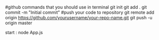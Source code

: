 #github commands that you should use in terminal
git init
git add .
git commit -m "Initial commit"
#push your code to repository
git remote add origin https://github.com/yourusername/your-repo-name.git
git push -u origin master

start : node App.js
